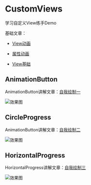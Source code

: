 # CustomViews

学习自定义View练手Demo

基础文章：
* [View动画](https://juejin.im/post/5b3583016fb9a00e9e59de93)

* [属性动画](https://juejin.im/post/5b39839bf265da5984520621)

* [View基础](https://juejin.im/post/5b3b2c986fb9a04fb212855d)

AnimationButton
-------------
AnimationButton讲解文章：[自我绘制一](https://juejin.im/post/5b3f2ee1518825196b01bde7)

![效果图](https://user-gold-cdn.xitu.io/2018/7/9/1647e81d16e4bae2?imageslim)

CircleProgress
-------------
AnimationButton讲解文章：[自我绘制二](https://juejin.im/post/5b446378e51d45195b335578)

![效果图](https://user-gold-cdn.xitu.io/2018/7/10/1648324fbbd8f353?imageslim)

HorizontalProgress
------------
HorizontalProgress讲解文章：[自我绘制三](https://juejin.im/post/5b455b736fb9a04fad3a0073)

![效果图](https://user-gold-cdn.xitu.io/2018/7/11/164881b37140c40f?imageslim)
